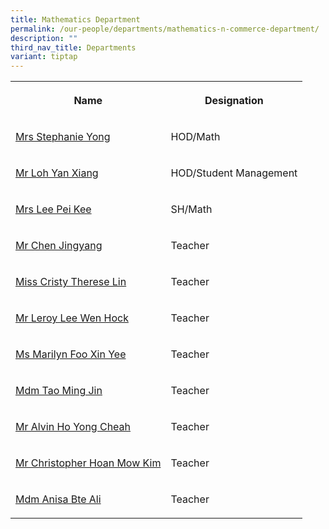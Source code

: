 ```yaml
---
title: Mathematics Department
permalink: /our-people/departments/mathematics-n-commerce-department/
description: ""
third_nav_title: Departments
variant: tiptap
---
```

<table style="minWidth: 50px">
<colgroup>
<col>
<col>
</colgroup>
<tbody>
<tr>
<th rowspan="1" colspan="1">
<p>Name</p>
</th>
<th rowspan="1" colspan="1">
<p>Designation</p>
</th>
</tr>
<tr>
<td rowspan="1" colspan="1">
<p><a href="mailto:seow_peng_peng@schools.gov.sg" rel="noopener noreferrer nofollow" target="_blank">Mrs Stephanie Yong</a>
</p>
</td>
<td rowspan="1" colspan="1">
<p>HOD/Math</p>
</td>
</tr>
<tr>
<td rowspan="1" colspan="1">
<p><a href="mailto:loh_yan_xiang@schools.gov.sg" rel="noopener noreferrer nofollow" target="_blank">Mr Loh Yan Xiang</a>
</p>
</td>
<td rowspan="1" colspan="1">
<p>HOD/Student Management</p>
</td>
</tr>
<tr>
<td rowspan="1" colspan="1">
<p><a href="mailto:chin_pei_kee@schools.gov.sg" rel="noopener noreferrer nofollow" target="_blank">Mrs Lee Pei Kee</a>
</p>
</td>
<td rowspan="1" colspan="1">
<p>SH/Math</p>
</td>
</tr>
<tr>
<td rowspan="1" colspan="1">
<p><a href="mailto:chen_jing_yang@schools.gov.sg" rel="noopener noreferrer nofollow" target="_blank">Mr Chen Jingyang</a>
</p>
</td>
<td rowspan="1" colspan="1">
<p>Teacher</p>
</td>
</tr>
<tr>
<td rowspan="1" colspan="1">
<p><a href="mailto:cristy_therese_lin@schools.gov.sg" rel="noopener noreferrer nofollow" target="_blank">Miss Cristy Therese Lin</a>
</p>
</td>
<td rowspan="1" colspan="1">
<p>Teacher</p>
</td>
</tr>
<tr>
<td rowspan="1" colspan="1">
<p><a href="mailto:lee_wen_hock_leroy@schools.gov.sg" rel="noopener noreferrer nofollow" target="_blank">Mr Leroy Lee Wen Hock</a>
</p>
</td>
<td rowspan="1" colspan="1">
<p>Teacher</p>
</td>
</tr>
<tr>
<td rowspan="1" colspan="1">
<p><a href="mailto:foo_xin_yee_marilyn@schools.gov.sg" rel="noopener noreferrer nofollow" target="_blank">Ms Marilyn Foo Xin Yee</a>
</p>
</td>
<td rowspan="1" colspan="1">
<p>Teacher</p>
</td>
</tr>
<tr>
<td rowspan="1" colspan="1">
<p><a href="mailto:tao_ming_jin@schools.gov.sg" rel="noopener noreferrer nofollow" target="_blank">Mdm Tao Ming Jin</a>
</p>
</td>
<td rowspan="1" colspan="1">
<p>Teacher</p>
</td>
</tr>
<tr>
<td rowspan="1" colspan="1">
<p><a href="mailto:ho_yong_cheah_alvin@schools.gov.sg" rel="noopener noreferrer nofollow" target="_blank">Mr Alvin Ho Yong Cheah</a>
</p>
</td>
<td rowspan="1" colspan="1">
<p>Teacher</p>
</td>
</tr>
<tr>
<td rowspan="1" colspan="1">
<p><a href="mailto:hoan_mow_kim@schools.gov.sg" rel="noopener noreferrer nofollow" target="_blank">Mr Christopher Hoan Mow Kim</a>
</p>
</td>
<td rowspan="1" colspan="1">
<p>Teacher</p>
</td>
</tr>
<tr>
<td rowspan="1" colspan="1">
<p><a href="mailto:anisa_ali@schools.gov.sg" rel="noopener nofollow" target="_blank">Mdm Anisa Bte Ali</a>
</p>
</td>
<td rowspan="1" colspan="1">
<p>Teacher</p>
</td>
</tr>
</tbody>
</table>
<p></p>